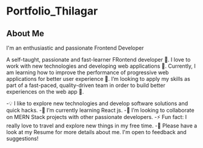 # Portfolio_Thilagar
## About Me
I'm an enthusiastic and passionate Frontend Developer

A self-taught, passionate and fast-learner FRontend developer 🎯. I love to work with new technologies and developing web applications 🔭. Currently, I am learning how to improve the performance of progressive web applications for better user experience 🌱. I’m looking to apply my skills as part of a fast-paced, quality-driven team in order to build better experiences on the web  app 🚀.

-💡 I like to explore new technologies and develop software solutions and quick hacks.
-🌱 I’m currently learning React js.
-👯 I’m looking to collaborate on MERN Stack projects with other passionate developers.
-⚡ Fun fact: I really love to travel and explore new things in my free time.
-📝 Please have a look at my Resume for more details about me. I'm open to feedback and suggestions!
